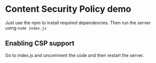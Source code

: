 # Content Security Policy demo

Just use the npm to install required dependencies. Then run the server using `node index.js`

## Enabling CSP support 

Go to index.js and uncomment the code and then restart the server.